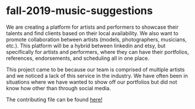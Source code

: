 # fall-2019-music-suggestions

We are creating a platform for artists and performers to showcase their talents and find clients based on their local availability. We also want to promote collaboration between artists (models, photographers, musicians, etc.). This platform will be a hybrid between linkedin and etsy, but specifically for artists and performers, where they can have their portfolios, references, endorsements, and scheduling all in one place.

This project came to be because our team is comprised of multiple artists and we noticed a lack of this service in the industry. We have often been in situations where we have wanted to show off our portfolios but did not know how other than through social media.

The contributing file can be found 
[here!](https://github.com/nyu-software-engineering/fall-2019-music-suggestions/blob/master/CONTRIBUTING.md)
